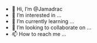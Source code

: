- 👋 Hi, I’m @Jamadrac
- 👀 I’m interested in ...
- 🌱 I’m currently learning ...
- 💞️ I’m looking to collaborate on ...
- 📫 How to reach me ...

<!---
Jamadrac/Jamadrac is a ✨ special ✨ repository because its `README.md` (this file) appears on your GitHub profile.
You can click the Preview link to take a look at your changes.
--->
